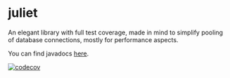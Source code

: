 # juliet
An elegant library with full test coverage, made in mind to simplify pooling of database connections, mostly for performance aspects.

You can find javadocs [here](https://repo.eternalcode.pl/javadoc/snapshots/moe/rafal/juliet/1.0-SNAPSHOT).

[![codecov](https://codecov.io/gh/rchomczyk/juliet/branch/main/graph/badge.svg?token=GIVNKEWL3Y)](https://codecov.io/gh/rchomczyk/juliet)